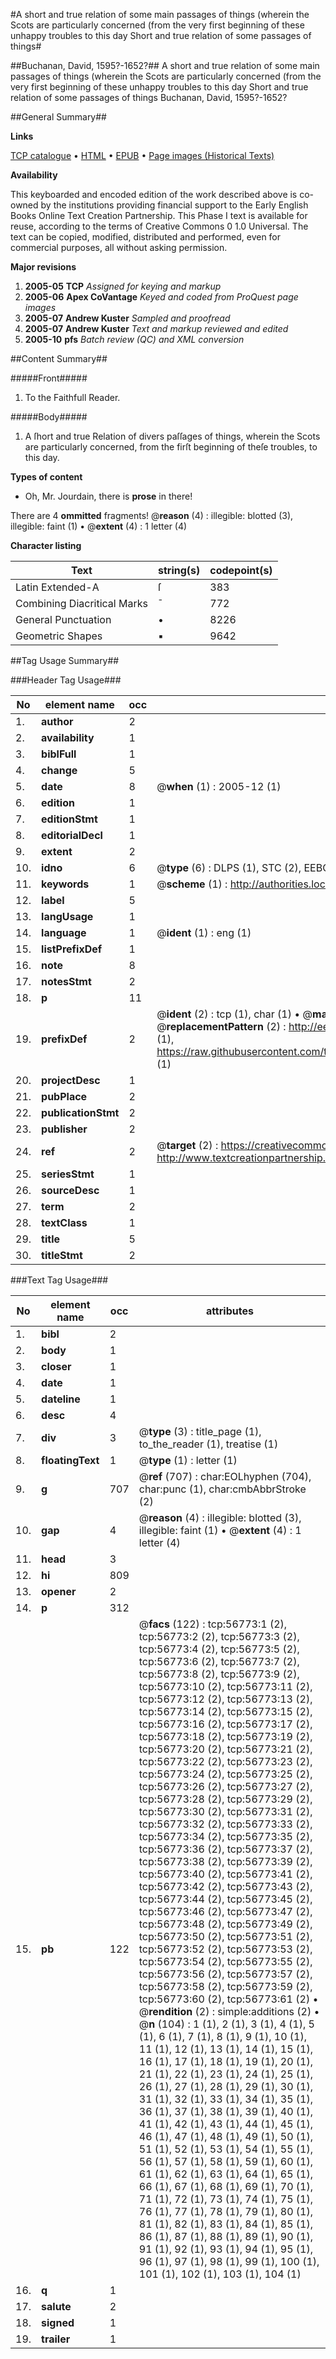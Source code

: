 #A short and true relation of some main passages of things (wherein the Scots are particularly concerned (from the very first beginning of these unhappy troubles to this day Short and true relation of some passages of things#

##Buchanan, David, 1595?-1652?##
A short and true relation of some main passages of things (wherein the Scots are particularly concerned (from the very first beginning of these unhappy troubles to this day
Short and true relation of some passages of things
Buchanan, David, 1595?-1652?

##General Summary##

**Links**

[TCP catalogue](http://www.ota.ox.ac.uk/tcp/)  • 
[HTML](http://tei.it.ox.ac.uk/tcp/Texts-HTML/free/A29/A29957.html)  • 
[EPUB](http://tei.it.ox.ac.uk/tcp/Texts-EPUB/free/A29/A29957.epub) • 
[Page images (Historical Texts)](https://data.historicaltexts.jisc.ac.uk/view?pubId=eebo-12241120e&pageId=eebo-12241120e-56773-1)

**Availability**

This keyboarded and encoded edition of the
	       work described above is co-owned by the institutions
	       providing financial support to the Early English Books
	       Online Text Creation Partnership. This Phase I text is
	       available for reuse, according to the terms of Creative
	       Commons 0 1.0 Universal. The text can be copied,
	       modified, distributed and performed, even for
	       commercial purposes, all without asking permission.

**Major revisions**

1. __2005-05__ __TCP__ *Assigned for keying and markup*
1. __2005-06__ __Apex CoVantage__ *Keyed and coded from ProQuest page images*
1. __2005-07__ __Andrew Kuster__ *Sampled and proofread*
1. __2005-07__ __Andrew Kuster__ *Text and markup reviewed and edited*
1. __2005-10__ __pfs__ *Batch review (QC) and XML conversion*

##Content Summary##

#####Front#####

1. To the Faithfull Reader.

#####Body#####

1. A ſhort and true Relation of divers paſſages of things, wherein the Scots are particularly concerned, from the firſt beginning of theſe troubles, to this day.

**Types of content**

  * Oh, Mr. Jourdain, there is **prose** in there!

There are 4 **ommitted** fragments! 
 @__reason__ (4) : illegible: blotted (3), illegible: faint (1)  •  @__extent__ (4) : 1 letter (4)

**Character listing**


|Text|string(s)|codepoint(s)|
|---|---|---|
|Latin Extended-A|ſ|383|
|Combining             Diacritical Marks|̄|772|
|General Punctuation|•|8226|
|Geometric Shapes|▪|9642|

##Tag Usage Summary##

###Header Tag Usage###

|No|element name|occ|attributes|
|---|---|---|---|
|1.|__author__|2||
|2.|__availability__|1||
|3.|__biblFull__|1||
|4.|__change__|5||
|5.|__date__|8| @__when__ (1) : 2005-12 (1)|
|6.|__edition__|1||
|7.|__editionStmt__|1||
|8.|__editorialDecl__|1||
|9.|__extent__|2||
|10.|__idno__|6| @__type__ (6) : DLPS (1), STC (2), EEBO-CITATION (1), OCLC (1), VID (1)|
|11.|__keywords__|1| @__scheme__ (1) : http://authorities.loc.gov/ (1)|
|12.|__label__|5||
|13.|__langUsage__|1||
|14.|__language__|1| @__ident__ (1) : eng (1)|
|15.|__listPrefixDef__|1||
|16.|__note__|8||
|17.|__notesStmt__|2||
|18.|__p__|11||
|19.|__prefixDef__|2| @__ident__ (2) : tcp (1), char (1)  •  @__matchPattern__ (2) : ([0-9\-]+):([0-9IVX]+) (1), (.+) (1)  •  @__replacementPattern__ (2) : http://eebo.chadwyck.com/downloadtiff?vid=$1&page=$2 (1), https://raw.githubusercontent.com/textcreationpartnership/Texts/master/tcpchars.xml#$1 (1)|
|20.|__projectDesc__|1||
|21.|__pubPlace__|2||
|22.|__publicationStmt__|2||
|23.|__publisher__|2||
|24.|__ref__|2| @__target__ (2) : https://creativecommons.org/publicdomain/zero/1.0/ (1), http://www.textcreationpartnership.org/docs/. (1)|
|25.|__seriesStmt__|1||
|26.|__sourceDesc__|1||
|27.|__term__|2||
|28.|__textClass__|1||
|29.|__title__|5||
|30.|__titleStmt__|2||


###Text Tag Usage###

|No|element name|occ|attributes|
|---|---|---|---|
|1.|__bibl__|2||
|2.|__body__|1||
|3.|__closer__|1||
|4.|__date__|1||
|5.|__dateline__|1||
|6.|__desc__|4||
|7.|__div__|3| @__type__ (3) : title_page (1), to_the_reader (1), treatise (1)|
|8.|__floatingText__|1| @__type__ (1) : letter (1)|
|9.|__g__|707| @__ref__ (707) : char:EOLhyphen (704), char:punc (1), char:cmbAbbrStroke (2)|
|10.|__gap__|4| @__reason__ (4) : illegible: blotted (3), illegible: faint (1)  •  @__extent__ (4) : 1 letter (4)|
|11.|__head__|3||
|12.|__hi__|809||
|13.|__opener__|2||
|14.|__p__|312||
|15.|__pb__|122| @__facs__ (122) : tcp:56773:1 (2), tcp:56773:2 (2), tcp:56773:3 (2), tcp:56773:4 (2), tcp:56773:5 (2), tcp:56773:6 (2), tcp:56773:7 (2), tcp:56773:8 (2), tcp:56773:9 (2), tcp:56773:10 (2), tcp:56773:11 (2), tcp:56773:12 (2), tcp:56773:13 (2), tcp:56773:14 (2), tcp:56773:15 (2), tcp:56773:16 (2), tcp:56773:17 (2), tcp:56773:18 (2), tcp:56773:19 (2), tcp:56773:20 (2), tcp:56773:21 (2), tcp:56773:22 (2), tcp:56773:23 (2), tcp:56773:24 (2), tcp:56773:25 (2), tcp:56773:26 (2), tcp:56773:27 (2), tcp:56773:28 (2), tcp:56773:29 (2), tcp:56773:30 (2), tcp:56773:31 (2), tcp:56773:32 (2), tcp:56773:33 (2), tcp:56773:34 (2), tcp:56773:35 (2), tcp:56773:36 (2), tcp:56773:37 (2), tcp:56773:38 (2), tcp:56773:39 (2), tcp:56773:40 (2), tcp:56773:41 (2), tcp:56773:42 (2), tcp:56773:43 (2), tcp:56773:44 (2), tcp:56773:45 (2), tcp:56773:46 (2), tcp:56773:47 (2), tcp:56773:48 (2), tcp:56773:49 (2), tcp:56773:50 (2), tcp:56773:51 (2), tcp:56773:52 (2), tcp:56773:53 (2), tcp:56773:54 (2), tcp:56773:55 (2), tcp:56773:56 (2), tcp:56773:57 (2), tcp:56773:58 (2), tcp:56773:59 (2), tcp:56773:60 (2), tcp:56773:61 (2)  •  @__rendition__ (2) : simple:additions (2)  •  @__n__ (104) : 1 (1), 2 (1), 3 (1), 4 (1), 5 (1), 6 (1), 7 (1), 8 (1), 9 (1), 10 (1), 11 (1), 12 (1), 13 (1), 14 (1), 15 (1), 16 (1), 17 (1), 18 (1), 19 (1), 20 (1), 21 (1), 22 (1), 23 (1), 24 (1), 25 (1), 26 (1), 27 (1), 28 (1), 29 (1), 30 (1), 31 (1), 32 (1), 33 (1), 34 (1), 35 (1), 36 (1), 37 (1), 38 (1), 39 (1), 40 (1), 41 (1), 42 (1), 43 (1), 44 (1), 45 (1), 46 (1), 47 (1), 48 (1), 49 (1), 50 (1), 51 (1), 52 (1), 53 (1), 54 (1), 55 (1), 56 (1), 57 (1), 58 (1), 59 (1), 60 (1), 61 (1), 62 (1), 63 (1), 64 (1), 65 (1), 66 (1), 67 (1), 68 (1), 69 (1), 70 (1), 71 (1), 72 (1), 73 (1), 74 (1), 75 (1), 76 (1), 77 (1), 78 (1), 79 (1), 80 (1), 81 (1), 82 (1), 83 (1), 84 (1), 85 (1), 86 (1), 87 (1), 88 (1), 89 (1), 90 (1), 91 (1), 92 (1), 93 (1), 94 (1), 95 (1), 96 (1), 97 (1), 98 (1), 99 (1), 100 (1), 101 (1), 102 (1), 103 (1), 104 (1)|
|16.|__q__|1||
|17.|__salute__|2||
|18.|__signed__|1||
|19.|__trailer__|1||
